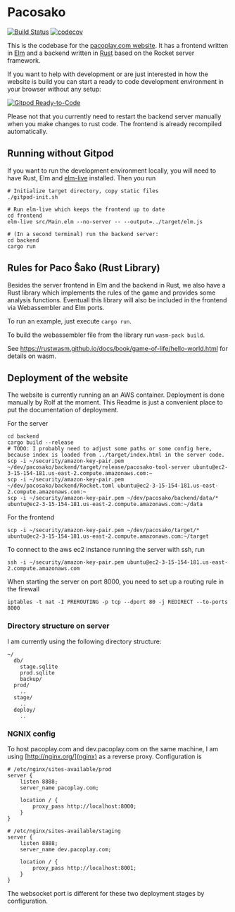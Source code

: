 # Pacosako

[![Build Status](https://travis-ci.com/kreibaum/pacosako.svg?branch=master)](https://travis-ci.com/kreibaum/pacosako)
[![codecov](https://codecov.io/gh/kreibaum/pacosako/branch/master/graph/badge.svg)](https://codecov.io/gh/kreibaum/pacosako)

This is the codebase for the [pacoplay.com website](http://pacoplay.com). It has a frontend written in
[Elm](https://elm-lang.org) and a backend written in [Rust](https://rust-lang.org) based on the
Rocket server framework.

If you want to help with development or are just interested in how the
website is build you can start a ready to code development environment in
your browser without any setup:

[![Gitpod Ready-to-Code](https://img.shields.io/badge/Gitpod-Ready--to--Code-blue?logo=gitpod)](https://gitpod.io/#https://github.com/kreibaum/pacosako)

Please not that you currently need to restart the backend server manually when
you make changes to rust code. The frontend is already recompiled automatically.

## Running without Gitpod

If you want to run the development environment locally, you will need to have
Rust, Elm and [elm-live](https://elm-live.com) installed. Then you run

    # Initialize target directory, copy static files
    ./gitpod-init.sh

    # Run elm-live which keeps the frontend up to date
    cd frontend
    elm-live src/Main.elm --no-server -- --output=../target/elm.js

    # (In a second terminal) run the backend server:
    cd backend
    cargo run

## Rules for Paco Ŝako (Rust Library)

Besides the server frontend in Elm and the backend in Rust, we also have a Rust
library which implements the rules of the game and provides some analysis
functions. Eventuall this library will also be included in the frontend via
Webassembler and Elm ports.

To run an example, just execute `cargo run`.

To build the webassembler file from the library run `wasm-pack build`.

See https://rustwasm.github.io/docs/book/game-of-life/hello-world.html for details on wasm.

## Deployment of the website

The website is currently running an an AWS container. Deployment is done
manually by Rolf at the moment. This Readme is just a convenient place to put
the documentation of deployment.

For the server

    cd backend
    cargo build --release
    # TODO: I probably need to adjust some paths or some config here, because index is loaded from ../target/index.html in the server code.
    scp -i ~/security/amazon-key-pair.pem ~/dev/pacosako/backend/target/release/pacosako-tool-server ubuntu@ec2-3-15-154-181.us-east-2.compute.amazonaws.com:~
    scp -i ~/security/amazon-key-pair.pem ~/dev/pacosako/backend/Rocket.toml ubuntu@ec2-3-15-154-181.us-east-2.compute.amazonaws.com:~
    scp -i ~/security/amazon-key-pair.pem ~/dev/pacosako/backend/data/* ubuntu@ec2-3-15-154-181.us-east-2.compute.amazonaws.com:~/data

For the frontend

    scp -i ~/security/amazon-key-pair.pem ~/dev/pacosako/target/* ubuntu@ec2-3-15-154-181.us-east-2.compute.amazonaws.com:~/target

To connect to the aws ec2 instance running the server with ssh, run

    ssh -i ~/security/amazon-key-pair.pem ubuntu@ec2-3-15-154-181.us-east-2.compute.amazonaws.com

When starting the server on port 8000, you need to set up a routing rule in the firewall

    iptables -t nat -I PREROUTING -p tcp --dport 80 -j REDIRECT --to-ports 8000

### Directory structure on server

I am currently using the following directory structure:

    ~/
      db/
        stage.sqlite
        prod.sqlite
        backup/
      prod/
        ..
      stage/
        ..
      deploy/
        ..

### NGNIX config

To host pacoplay.com and dev.pacoplay.com on the same machine, I am using
[http://nginx.org/](nginx) as a reverse proxy. Configuration is

    # /etc/nginx/sites-available/prod
    server {
        listen 8888;
        server_name pacoplay.com;

        location / {
            proxy_pass http://localhost:8000;
        }
    }

    # /etc/nginx/sites-available/staging
    server {
        listen 8888;
        server_name dev.pacoplay.com;

        location / {
            proxy_pass http://localhost:8001;
        }
    }

The websocket port is different for these two deployment stages by configuration.
